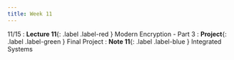 ```yaml
---
title: Week 11
---
```


11/15
: **Lecture 11**{: .label .label-red } Modern Encryption - Part 3
: **Project**{: .label .label-green } Final Project
: **Note 11**{: .label .label-blue } Integrated Systems